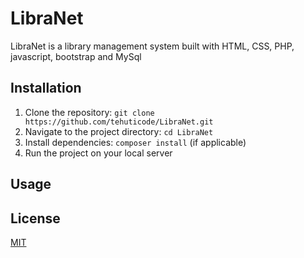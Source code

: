 # LibraNet

LibraNet is a library management system built with HTML, CSS, PHP, javascript, bootstrap and MySql

## Installation

1. Clone the repository: `git clone https://github.com/tehuticode/LibraNet.git`
2. Navigate to the project directory: `cd LibraNet`
3. Install dependencies: `composer install` (if applicable)
4. Run the project on your local server

## Usage

<!-- Enhance and personalize your reading experience by effortlessly managing your private library collection. With the ability to add, edit, or remove books, you have complete control over your literary world. Create detailed descriptions for each title, making it easier to recall your thoughts and impressions on every read. This feature transforms your collection into a curated reflection of your reading journey, allowing you to navigate and revisit your favorite stories and insights with ease. -->

## License

[MIT](https://choosealicense.com/licenses/mit/)
